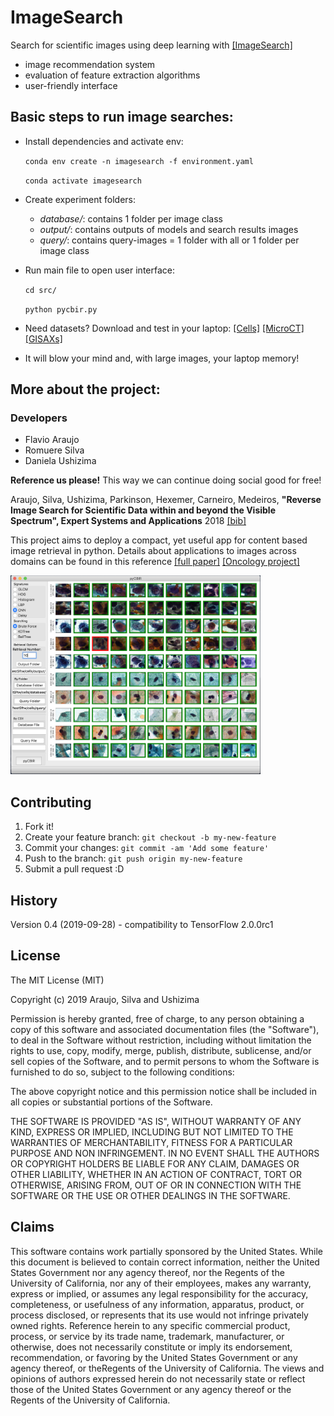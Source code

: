 ImageSearch
===========

Search for scientific images using deep learning with [[ImageSearch]](http://bit.ly/aimagesearch)

-	image recommendation system
-	evaluation of feature extraction algorithms
-	user-friendly interface

Basic steps to run image searches:
----------------------------------

-	Install dependencies and activate env:

	`conda env create -n imagesearch -f environment.yaml`

	`conda activate imagesearch`

-	Create experiment folders:

	-	*database/*: contains 1 folder per image class
	-	*output/*: contains outputs of models and search results images
	-	*query/*: contains query-images = 1 folder with all or 1 folder per image class

-	Run main file to open user interface:

	`cd src/`

	`python pycbir.py`

-	Need datasets? Download and test in your laptop: [[Cells]](https://drive.google.com/open?id=13Ee5D7IT4ZU63Hext3ZTqtExlRvgmJwM) [[MicroCT]](https://drive.google.com/open?id=13Ee5D7IT4ZU63Hext3ZTqtExlRvgmJwM) [[GISAXs]](http://bit.ly/aimagesearch)

-	It will blow your mind and, with large images, your laptop memory!

More about the project:
-----------------------

### Developers

-	Flavio Araujo
-	Romuere Silva
-	Daniela Ushizima

**Reference us please!** This way we can continue doing social good for free!

Araujo, Silva, Ushizima, Parkinson, Hexemer, Carneiro, Medeiros, **"Reverse Image Search for Scientific Data within and beyond the Visible Spectrum", Expert Systems and Applications** 2018 [[bib]](https://dblp.uni-trier.de/pers/hb/u/Ushizima:Daniela)

This project aims to deploy a compact, yet useful app for content based image retrieval in python. Details about applications to images across domains can be found in this reference [[full paper]](https://www.researchgate.net/publication/325554753_Reverse_image_search_for_scientific_data_within_and_beyond_the_visible_spectrum/figures?lo=1) [[Oncology project]](https://sites.google.com/view/centercric)

<img src="www/gui_imagesearch.png" width="400">

Contributing
------------

1.	Fork it!
2.	Create your feature branch: `git checkout -b my-new-feature`
3.	Commit your changes: `git commit -am 'Add some feature'`
4.	Push to the branch: `git push origin my-new-feature`
5.	Submit a pull request :D

History
-------

Version 0.4 (2019-09-28) - compatibility to TensorFlow 2.0.0rc1

License
-------

The MIT License (MIT)

Copyright (c) 2019 Araujo, Silva and Ushizima

Permission is hereby granted, free of charge, to any person obtaining a copy of this software and associated documentation files (the "Software"), to deal in the Software without restriction, including without limitation the rights to use, copy, modify, merge, publish, distribute, sublicense, and/or sell copies of the Software, and to permit persons to whom the Software is furnished to do so, subject to the following conditions:

The above copyright notice and this permission notice shall be included in all copies or substantial portions of the Software.

THE SOFTWARE IS PROVIDED "AS IS", WITHOUT WARRANTY OF ANY KIND, EXPRESS OR IMPLIED, INCLUDING BUT NOT LIMITED TO THE WARRANTIES OF MERCHANTABILITY, FITNESS FOR A PARTICULAR PURPOSE AND NON INFRINGEMENT. IN NO EVENT SHALL THE AUTHORS OR COPYRIGHT HOLDERS BE LIABLE FOR ANY CLAIM, DAMAGES OR OTHER LIABILITY, WHETHER IN AN ACTION OF CONTRACT, TORT OR OTHERWISE, ARISING FROM, OUT OF OR IN CONNECTION WITH THE SOFTWARE OR THE USE OR OTHER DEALINGS IN THE SOFTWARE.

Claims
------

This software contains work partially sponsored by the United States. While this document is believed to contain correct information, neither the United States Government nor any agency thereof, nor the Regents of the University of California, nor any of their employees, makes any warranty, express or implied, or assumes any legal responsibility for the accuracy, completeness, or usefulness of any information, apparatus, product, or process disclosed, or represents that its use would not infringe privately owned rights. Reference herein to any specific commercial product, process, or service by its trade name, trademark, manufacturer, or otherwise, does not necessarily constitute or imply its endorsement, recommendation, or favoring by the United States Government or any agency thereof, or theRegents of the University of California. The views and opinions of authors expressed herein do not necessarily state or reflect those of the United States Government or any agency thereof or the Regents of the University of California.
